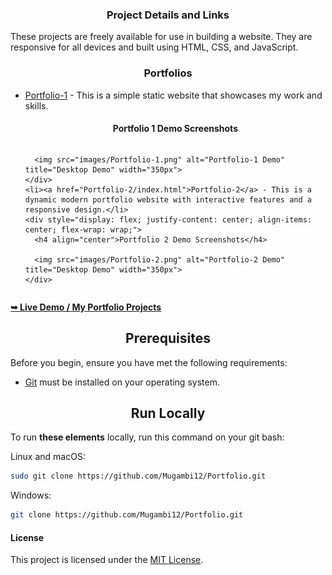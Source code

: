 <div> 
  <h3 align="center">Project Details and Links</h3>

  <p>These projects are freely available for use in building a website. They are responsive for all devices and built using HTML, CSS, and JavaScript.</p>

  <h3 align="center">Portfolios</h3>

  <ul>
    <li><a href="Portfolio-1/index.html">Portfolio-1</a> - This is a simple static website that showcases my work and skills.</li>
    <div style="display: flex; justify-content: center; align-items: center; flex-wrap: wrap;">
      <h4 align="center">Portfolio 1 Demo Screenshots</h4>

      <img src="images/Portfolio-1.png" alt="Portfolio-1 Demo" title="Desktop Demo" width="350px">
    </div>
    <li><a href="Portfolio-2/index.html">Portfolio-2</a> - This is a dynamic modern portfolio website with interactive features and a responsive design.</li>
    <div style="display: flex; justify-content: center; align-items: center; flex-wrap: wrap;">
      <h4 align="center">Portfolio 2 Demo Screenshots</h4>

      <img src="images/Portfolio-2.png" alt="Portfolio-2 Demo" title="Desktop Demo" width="350px">
    </div>
  </ul>

  <a href="https://mugambi12.github.io/Portfolio"><strong>➥ Live Demo / My Portfolio Projects</strong></a>
</div>


<h2 align="center">Prerequisites</h2>

Before you begin, ensure you have met the following requirements:

* [Git](https://git-scm.com/downloads "Download Git") must be installed on your operating system.

<h2 align="center">Run Locally</h2>

To run **these elements** locally, run this command on your git bash:

Linux and macOS:

```bash
sudo git clone https://github.com/Mugambi12/Portfolio.git
```

Windows:

```bash
git clone https://github.com/Mugambi12/Portfolio.git
```

#### License

This project is licensed under the [MIT License](https://choosealicense.com/licenses/mit/).
